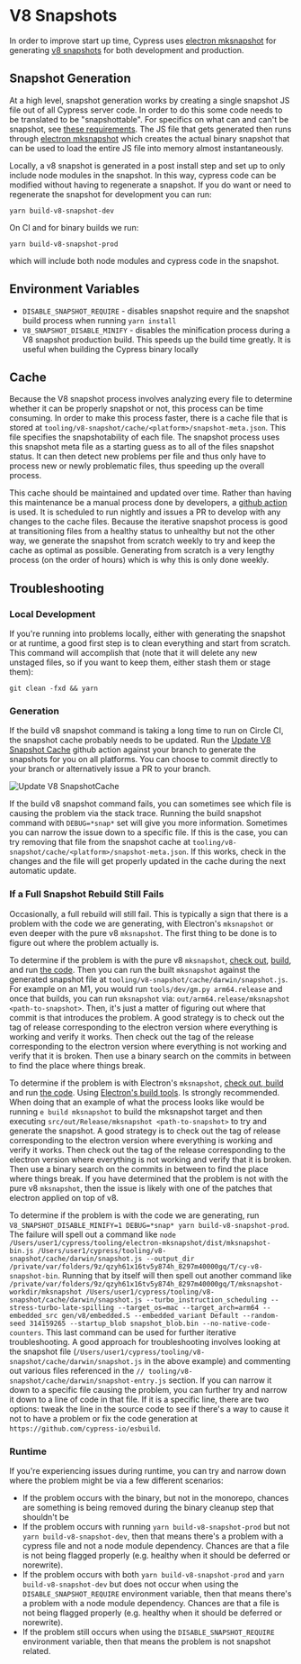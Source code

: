 # V8 Snapshots

In order to improve start up time, Cypress uses [electron mksnapshot](https://github.com/electron/mksnapshot) for generating [v8 snapshots](https://v8.dev/blog/custom-startup-snapshots) for both development and production.

## Snapshot Generation

At a high level, snapshot generation works by creating a single snapshot JS file out of all Cypress server code. In order to do this some code needs to be translated to be "snapshottable". For specifics on what can and can't be snapshot, see [these requirements](https://github.com/cypress-io/cypress/tree/develop/tooling/v8-snapshot#requirements). The JS file that gets generated then runs through [electron mksnapshot](https://github.com/cypress-io/cypress/tree/develop/tooling/electron-mksnapshot) which creates the actual binary snapshot that can be used to load the entire JS file into memory almost instantaneously.

Locally, a v8 snapshot is generated in a post install step and set up to only include node modules in the snapshot. In this way, cypress code can be modified without having to regenerate a snapshot. If you do want or need to regenerate the snapshot for development you can run:

```shell
yarn build-v8-snapshot-dev
```

On CI and for binary builds we run:

```shell
yarn build-v8-snapshot-prod
```

which will include both node modules and cypress code in the snapshot.

## Environment Variables

* `DISABLE_SNAPSHOT_REQUIRE` - disables snapshot require and the snapshot build process when running `yarn install`
* `V8_SNAPSHOT_DISABLE_MINIFY` - disables the minification process during a V8 snapshot production build. This speeds up the build time greatly. It is useful when building the Cypress binary locally

## Cache

Because the V8 snapshot process involves analyzing every file to determine whether it can be properly snapshot or not, this process can be time consuming. In order to make this process faster, there is a cache file that is stored at `tooling/v8-snapshot/cache/<platform>/snapshot-meta.json`. This file specifies the snapshotability of each file. The snapshot process uses this snapshot meta file as a starting guess as to all of the files snapshot status. It can then detect new problems per file and thus only have to process new or newly problematic files, thus speeding up the overall process.

This cache should be maintained and updated over time. Rather than having this maintenance be a manual process done by developers, a [github action](https://github.com/cypress-io/cypress/blob/develop/.github/workflows/update_v8_snapshot_cache.yml) is used. It is scheduled to run nightly and issues a PR to develop with any changes to the cache files. Because the iterative snapshot process is good at transitioning files from a healthy status to unhealthy but not the other way, we generate the snapshot from scratch weekly to try and keep the cache as optimal as possible. Generating from scratch is a very lengthy process (on the order of hours) which is why this is only done weekly.

## Troubleshooting

### Local Development

If you're running into problems locally, either with generating the snapshot or at runtime, a good first step is to clean everything and start from scratch. This command will accomplish that (note that it will delete any new unstaged files, so if you want to keep them, either stash them or stage them):

```shell
git clean -fxd && yarn
```

### Generation

If the build v8 snapshot command is taking a long time to run on Circle CI, the snapshot cache probably needs to be updated. Run the [Update V8 Snapshot Cache](https://github.com/cypress-io/cypress/actions/workflows/update_v8_snapshot_cache.yml) github action against your branch to generate the snapshots for you on all platforms. You can choose to commit directly to your branch or alternatively issue a PR to your branch.

![Update V8 SnapshotCache](https://user-images.githubusercontent.com/4873279/206541239-1afb1d29-4d66-4593-92a7-5a5961a12137.png)

If the build v8 snapshot command fails, you can sometimes see which file is causing the problem via the stack trace. Running the build snapshot command with `DEBUG=*snap*` set will give you more information. Sometimes you can narrow the issue down to a specific file. If this is the case, you can try removing that file from the snapshot cache at `tooling/v8-snapshot/cache/<platform>/snapshot-meta.json`. If this works, check in the changes and the file will get properly updated in the cache during the next automatic update.

### If a Full Snapshot Rebuild Still Fails

Occasionally, a full rebuild will still fail. This is typically a sign that there is a problem with the code we are generating, with Electron's `mksnapshot` or even deeper with the pure v8 `mksnapshot`. The first thing to be done is to figure out where the problem actually is.

To determine if the problem is with the pure v8 `mksnapshot`, [check out](https://v8.dev/docs/source-code), [build](https://v8.dev/docs/build-gn), and run [the code](https://github.com/v8/v8/). Then you can run the built `mksnapshot` against the generated snapshot file at `tooling/v8-snapshot/cache/darwin/snapshot.js`. For example on an M1, you would run `tools/dev/gm.py arm64.release` and once that builds, you can run `mksnapshot` via: `out/arm64.release/mksnapshot <path-to-snapshot>`. Then, it's just a matter of figuring out where that commit is that introduces the problem. A good strategy is to check out the tag of release corresponding to the electron version where everything is working and verify it works. Then check out the tag of the release corresponding to the electron version where everything is not working and verify that it is broken. Then use a binary search on the commits in between to find the place where things break.

To determine if the problem is with Electron's `mksnapshot`, [check out, build](https://www.electronjs.org/docs/latest/development/build-instructions-gn) and run [the code](https://github.com/electron/electron). Using [Electron's build tools](https://github.com/electron/build-tools). Is strongly recommended. When doing that an example of what the process looks like would be running `e build mksnapshot` to build the mksnapshot target and then executing `src/out/Release/mksnapshot <path-to-snapshot>` to try and generate the snapshot. A good strategy is to check out the tag of release corresponding to the electron version where everything is working and verify it works. Then check out the tag of the release corresponding to the electron version where everything is not working and verify that it is broken. Then use a binary search on the commits in between to find the place where things break. If you have determined that the problem is not with the pure v8 `mksnapshot`, then the issue is likely with one of the patches that electron applied on top of v8.

To determine if the problem is with the code we are generating, run `V8_SNAPSHOT_DISABLE_MINIFY=1 DEBUG=*snap* yarn build-v8-snapshot-prod`. The failure will spell out a command like `node /Users/user1/cypress/tooling/electron-mksnapshot/dist/mksnapshot-bin.js /Users/user1/cypress/tooling/v8-snapshot/cache/darwin/snapshot.js --output_dir /private/var/folders/9z/qzyh61x16tv5y874h_8297m40000gq/T/cy-v8-snapshot-bin`. Running that by itself will then spell out another command like `/private/var/folders/9z/qzyh61x16tv5y874h_8297m40000gq/T/mksnapshot-workdir/mksnapshot /Users/user1/cypress/tooling/v8-snapshot/cache/darwin/snapshot.js --turbo_instruction_scheduling --stress-turbo-late-spilling --target_os=mac --target_arch=arm64 --embedded_src gen/v8/embedded.S --embedded_variant Default --random-seed 314159265 --startup_blob snapshot_blob.bin --no-native-code-counters`. This last command can be used for further iterative troubleshooting. A good approach for troubleshooting involves looking at the snapshot file (`/Users/user1/cypress/tooling/v8-snapshot/cache/darwin/snapshot.js` in the above example) and commenting out various files referenced in the `// tooling/v8-snapshot/cache/darwin/snapshot-entry.js` section. If you can narrow it down to a specific file causing the problem, you can further try and narrow it down to a line of code in that file. If it is a specific line, there are two options: tweak the line in the source code to see if there's a way to cause it not to have a problem or fix the code generation at `https://github.com/cypress-io/esbuild`.

### Runtime

If you're experiencing issues during runtime, you can try and narrow down where the problem might be via a few different scenarios:

* If the problem occurs with the binary, but not in the monorepo, chances are something is being removed during the binary cleanup step that shouldn't be
* If the problem occurs with running `yarn build-v8-snapshot-prod` but not `yarn build-v8-snapshot-dev`, then that means there's a problem with a cypress file and not a node module dependency. Chances are that a file is not being flagged properly (e.g. healthy when it should be deferred or norewrite).
* If the problem occurs with both `yarn build-v8-snapshot-prod` and `yarn build-v8-snapshot-dev` but does not occur when using the `DISABLE_SNAPSHOT_REQUIRE` environment variable, then that means there's a problem with a node module dependency. Chances are that a file is not being flagged properly (e.g. healthy when it should be deferred or norewrite).
* If the problem still occurs when using the `DISABLE_SNAPSHOT_REQUIRE` environment variable, then that means the problem is not snapshot related.
